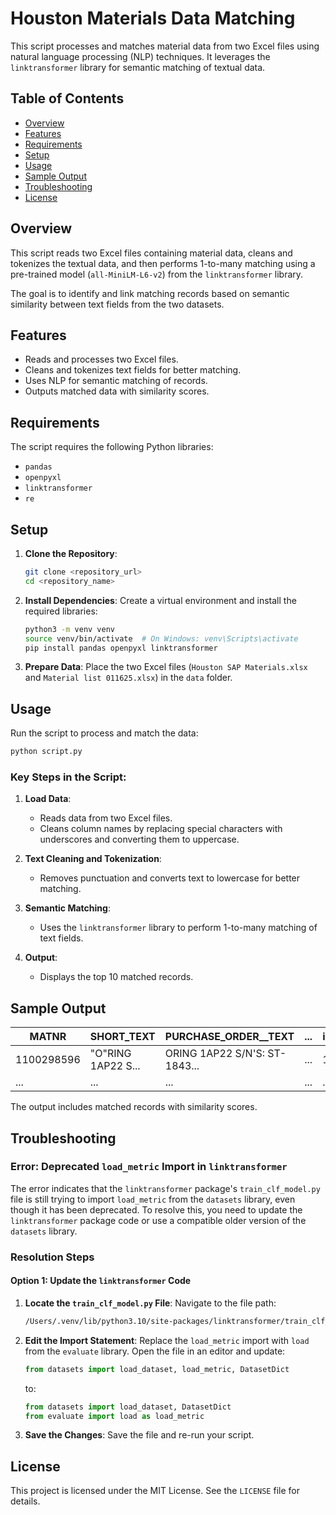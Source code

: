 # Houston Materials Data Matching

This script processes and matches material data from two Excel files using natural language processing (NLP) techniques. It leverages the `linktransformer` library for semantic matching of textual data.

## Table of Contents

- [Overview](#overview)
- [Features](#features)
- [Requirements](#requirements)
- [Setup](#setup)
- [Usage](#usage)
- [Sample Output](#sample-output)
- [Troubleshooting](#troubleshooting)
- [License](#license)

## Overview

This script reads two Excel files containing material data, cleans and tokenizes the textual data, and then performs 1-to-many matching using a pre-trained model (`all-MiniLM-L6-v2`) from the `linktransformer` library.

The goal is to identify and link matching records based on semantic similarity between text fields from the two datasets.

## Features

- Reads and processes two Excel files.
- Cleans and tokenizes text fields for better matching.
- Uses NLP for semantic matching of records.
- Outputs matched data with similarity scores.

## Requirements

The script requires the following Python libraries:

- `pandas`
- `openpyxl`
- `linktransformer`
- `re`

## Setup

1. **Clone the Repository**:
   ```bash
   git clone <repository_url>
   cd <repository_name>
   ```

2. **Install Dependencies**:
   Create a virtual environment and install the required libraries:
   ```bash
   python3 -m venv venv
   source venv/bin/activate  # On Windows: venv\Scripts\activate
   pip install pandas openpyxl linktransformer
   ```

3. **Prepare Data**:
   Place the two Excel files (`Houston SAP Materials.xlsx` and `Material list 011625.xlsx`) in the `data` folder.

## Usage

Run the script to process and match the data:
```bash
python script.py
```

### Key Steps in the Script:
1. **Load Data**:
   - Reads data from two Excel files.
   - Cleans column names by replacing special characters with underscores and converting them to uppercase.

2. **Text Cleaning and Tokenization**:
   - Removes punctuation and converts text to lowercase for better matching.

3. **Semantic Matching**:
   - Uses the `linktransformer` library to perform 1-to-many matching of text fields.

4. **Output**:
   - Displays the top 10 matched records.

## Sample Output

| MATNR       | SHORT_TEXT         | PURCHASE_ORDER__TEXT              | ... | id_lt_y | score  |
|-------------|--------------------|------------------------------------|-----|---------|--------|
| 1100298596  | "O"RING 1AP22 S... | ORING 1AP22 S/N'S: ST-1843...     | ... | 1834    | 0.491  |
| ...         | ...                | ...                                | ... | ...     | ...    |

The output includes matched records with similarity scores.

## Troubleshooting

### Error: Deprecated `load_metric` Import in `linktransformer`
The error indicates that the `linktransformer` package's `train_clf_model.py` file is still trying to import `load_metric` from the `datasets` library, even though it has been deprecated. To resolve this, you need to update the `linktransformer` package code or use a compatible older version of the `datasets` library.

### Resolution Steps

#### Option 1: Update the `linktransformer` Code

1. **Locate the `train_clf_model.py` File**:
   Navigate to the file path:
   ```bash
   /Users/.venv/lib/python3.10/site-packages/linktransformer/train_clf_model.py
   ```

2. **Edit the Import Statement**:
   Replace the `load_metric` import with `load` from the `evaluate` library. Open the file in an editor and update:
   ```python
   from datasets import load_dataset, load_metric, DatasetDict
   ```
   to:
   ```python
   from datasets import load_dataset, DatasetDict
   from evaluate import load as load_metric
   ```

3. **Save the Changes**:
   Save the file and re-run your script.

## License

This project is licensed under the MIT License. See the `LICENSE` file for details.
